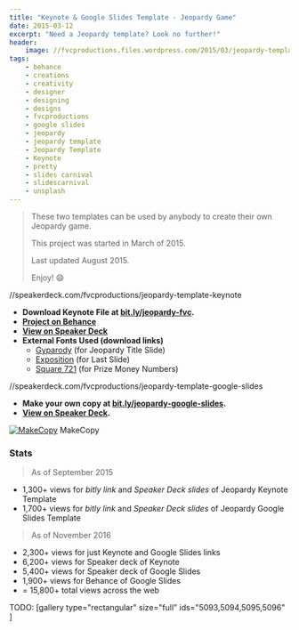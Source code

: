 ```yaml
---
title: "Keynote & Google Slides Template - Jeopardy Game"
date: 2015-03-12
excerpt: "Need a Jeopardy template? Look no further!"
header:
    image: //fvcproductions.files.wordpress.com/2015/03/jeopardy-template.jpg?w=1024&h=436&crop=1
tags:
    - behance
    - creations
    - creativity
    - designer
    - designing
    - designs
    - fvcproductions
    - google slides
    - jeopardy
    - jeopardy template
    - Jeopardy Template
    - Keynote
    - pretty
    - slides carnival
    - slidescarnival
    - unsplash
---
```


> These two templates can be used by anybody to create their own
> Jeopardy game.
>
> This project was started in March of 2015.
>
> Last updated August 2015.
>
> Enjoy! :smile:

//speakerdeck.com/fvcproductions/jeopardy-template-keynote

-   **Download Keynote File at
    [bit.ly/jeopardy-fvc](//bit.ly/jeopardy-fvc "Jeopardy Template").**
-   **[Project on
    Behance](//www.behance.net/gallery/24112247/Jeopardy-Template-Keynote "Jeopardy Template | Behance")**
-   **[View on Speaker
    Deck](//speakerdeck.com/fvcproductions/jeopardy-template-keynote "Speaker Deck | Jeopardy Template")**
-   **External Fonts Used (download links)**
    - [Gyparody](//www.1001fonts.com/gyparody-font.html) (for
        Jeopardy Title Slide)
    - [Exposition](//www.ffonts.net/Exposition.font) (for Last
        Slide)
    - [Square 721](//www.fontyukle.net/en/1,Square721) (for
        Prize Money Numbers)


//speakerdeck.com/fvcproductions/jeopardy-template-google-slides

-   **Make your own copy at
    [bit.ly/jeopardy-google-slides](//bit.ly/jeopardy-google-slides "Jeopardy Template | Google Slides").**
-   **[View on Speaker
    Deck](//speakerdeck.com/fvcproductions/jeopardy-template-google-slides "Speaker Deck | Jeopardy Template").**

[![MakeCopy](//fvcproductions.files.wordpress.com/2015/05/makecopy.gif)](//fvcproductions.files.wordpress.com/2015/05/makecopy.gif)
MakeCopy



### Stats

> As of September 2015

-   1,300+ views for *bitly link* and *Speaker Deck slides* of Jeopardy
    Keynote Template
-   1,700+ views for *bitly link* and *Speaker Deck slides* of Jeopardy
    Google Slides Template

> As of November 2016

-   2,300+ views for just Keynote and Google Slides links
-   6,200+ views for Speaker deck of Keynote
-   5,400+ views for Speaker deck of Google Slides
-   1,900+ views for Behance of Google Slides
-   = 15,800+ total views across the web

TODO: [gallery type="rectangular" size="full" ids="5093,5094,5095,5096"
]
